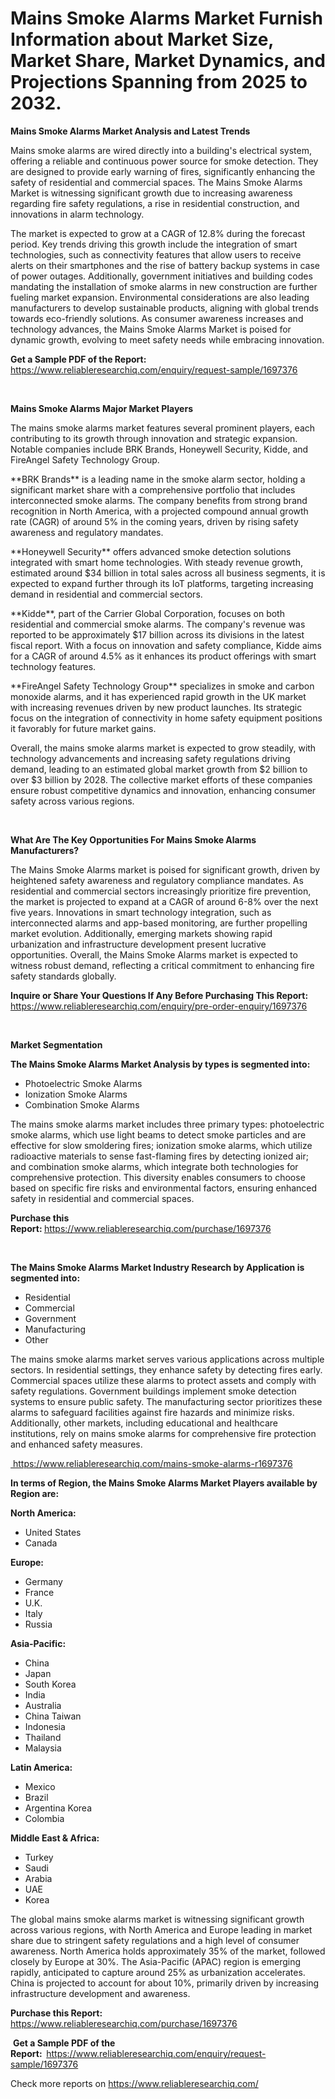 <p><h1>Mains Smoke Alarms Market Furnish Information about Market Size, Market Share, Market Dynamics, and Projections Spanning from 2025 to 2032.</h1></p><p><strong>Mains Smoke Alarms Market Analysis and Latest Trends</strong></p>
<p><p>Mains smoke alarms are wired directly into a building's electrical system, offering a reliable and continuous power source for smoke detection. They are designed to provide early warning of fires, significantly enhancing the safety of residential and commercial spaces. The Mains Smoke Alarms Market is witnessing significant growth due to increasing awareness regarding fire safety regulations, a rise in residential construction, and innovations in alarm technology.</p><p>The market is expected to grow at a CAGR of 12.8% during the forecast period. Key trends driving this growth include the integration of smart technologies, such as connectivity features that allow users to receive alerts on their smartphones and the rise of battery backup systems in case of power outages. Additionally, government initiatives and building codes mandating the installation of smoke alarms in new construction are further fueling market expansion. Environmental considerations are also leading manufacturers to develop sustainable products, aligning with global trends towards eco-friendly solutions. As consumer awareness increases and technology advances, the Mains Smoke Alarms Market is poised for dynamic growth, evolving to meet safety needs while embracing innovation.</p></p>
<p><strong>Get a Sample PDF of the Report:&nbsp;</strong> <a href="https://www.reliableresearchiq.com/enquiry/request-sample/1697376?utm_campaign=3046&utm_medium=2&utm_source=Github&utm_content=ia&utm_term=04042025&utm_id=mains-smoke-alarms">https://www.reliableresearchiq.com/enquiry/request-sample/1697376</a></p>
<p>&nbsp;</p>
<p><strong>Mains Smoke Alarms Major Market Players</strong></p>
<p><p>The mains smoke alarms market features several prominent players, each contributing to its growth through innovation and strategic expansion. Notable companies include BRK Brands, Honeywell Security, Kidde, and FireAngel Safety Technology Group.</p><p>**BRK Brands** is a leading name in the smoke alarm sector, holding a significant market share with a comprehensive portfolio that includes interconnected smoke alarms. The company benefits from strong brand recognition in North America, with a projected compound annual growth rate (CAGR) of around 5% in the coming years, driven by rising safety awareness and regulatory mandates.</p><p>**Honeywell Security** offers advanced smoke detection solutions integrated with smart home technologies. With steady revenue growth, estimated around $34 billion in total sales across all business segments, it is expected to expand further through its IoT platforms, targeting increasing demand in residential and commercial sectors.</p><p>**Kidde**, part of the Carrier Global Corporation, focuses on both residential and commercial smoke alarms. The company's revenue was reported to be approximately $17 billion across its divisions in the latest fiscal report. With a focus on innovation and safety compliance, Kidde aims for a CAGR of around 4.5% as it enhances its product offerings with smart technology features.</p><p>**FireAngel Safety Technology Group** specializes in smoke and carbon monoxide alarms, and it has experienced rapid growth in the UK market with increasing revenues driven by new product launches. Its strategic focus on the integration of connectivity in home safety equipment positions it favorably for future market gains.</p><p>Overall, the mains smoke alarms market is expected to grow steadily, with technology advancements and increasing safety regulations driving demand, leading to an estimated global market growth from $2 billion to over $3 billion by 2028. The collective market efforts of these companies ensure robust competitive dynamics and innovation, enhancing consumer safety across various regions.</p></p>
<p>&nbsp;</p>
<p><strong>What Are The Key Opportunities For Mains Smoke Alarms Manufacturers?</strong></p>
<p><p>The Mains Smoke Alarms market is poised for significant growth, driven by heightened safety awareness and regulatory compliance mandates. As residential and commercial sectors increasingly prioritize fire prevention, the market is projected to expand at a CAGR of around 6-8% over the next five years. Innovations in smart technology integration, such as interconnected alarms and app-based monitoring, are further propelling market evolution. Additionally, emerging markets showing rapid urbanization and infrastructure development present lucrative opportunities. Overall, the Mains Smoke Alarms market is expected to witness robust demand, reflecting a critical commitment to enhancing fire safety standards globally.</p></p>
<p><strong>Inquire or Share Your Questions If Any Before Purchasing This Report:</strong> <a href="https://www.reliableresearchiq.com/enquiry/pre-order-enquiry/1697376?utm_campaign=3046&utm_medium=2&utm_source=Github&utm_content=ia&utm_term=04042025&utm_id=mains-smoke-alarms">https://www.reliableresearchiq.com/enquiry/pre-order-enquiry/1697376</a></p>
<p>&nbsp;</p>
<p><strong>Market Segmentation</strong></p>
<p><strong>The Mains Smoke Alarms Market Analysis by types is segmented into:</strong></p>
<p><ul><li>Photoelectric Smoke Alarms</li><li>Ionization Smoke Alarms</li><li>Combination Smoke Alarms</li></ul></p>
<p><p>The mains smoke alarms market includes three primary types: photoelectric smoke alarms, which use light beams to detect smoke particles and are effective for slow smoldering fires; ionization smoke alarms, which utilize radioactive materials to sense fast-flaming fires by detecting ionized air; and combination smoke alarms, which integrate both technologies for comprehensive protection. This diversity enables consumers to choose based on specific fire risks and environmental factors, ensuring enhanced safety in residential and commercial spaces.</p></p>
<p><strong>Purchase this Report:&nbsp;</strong><a href="https://www.reliableresearchiq.com/purchase/1697376?utm_campaign=3046&utm_medium=2&utm_source=Github&utm_content=ia&utm_term=04042025&utm_id=mains-smoke-alarms">https://www.reliableresearchiq.com/purchase/1697376</a></p>
<p>&nbsp;</p>
<p><strong>The Mains Smoke Alarms Market Industry Research by Application is segmented into:</strong></p>
<p><ul><li>Residential</li><li>Commercial</li><li>Government</li><li>Manufacturing</li><li>Other</li></ul></p>
<p><p>The mains smoke alarms market serves various applications across multiple sectors. In residential settings, they enhance safety by detecting fires early. Commercial spaces utilize these alarms to protect assets and comply with safety regulations. Government buildings implement smoke detection systems to ensure public safety. The manufacturing sector prioritizes these alarms to safeguard facilities against fire hazards and minimize risks. Additionally, other markets, including educational and healthcare institutions, rely on mains smoke alarms for comprehensive fire protection and enhanced safety measures.</p></p>
<p><a href="https://www.reliableresearchiq.com/mains-smoke-alarms-r1697376?utm_campaign=3046&utm_medium=2&utm_source=Github&utm_content=ia&utm_term=04042025&utm_id=mains-smoke-alarms">&nbsp;https://www.reliableresearchiq.com/mains-smoke-alarms-r1697376</a></p>
<p><strong>In terms of Region, the Mains Smoke Alarms Market Players available by Region are:</strong></p>
<p>
    <p> <strong> North America: </strong>
        <ul>
            <li>United States</li>
            <li>Canada</li>
        </ul>
        </p> 
    <p> <strong> Europe: </strong>
        <ul>
            <li>Germany</li>
            <li>France</li>
            <li>U.K.</li>
            <li>Italy</li>
            <li>Russia</li>
        </ul>
        </p> 
    <p> <strong> Asia-Pacific: </strong>
        <ul>
            <li>China</li>
            <li>Japan</li>
            <li>South Korea</li>
            <li>India</li>
            <li>Australia</li>
            <li>China Taiwan</li>
            <li>Indonesia</li>
            <li>Thailand</li>
            <li>Malaysia</li>
        </ul>
        </p> 
    <p> <strong> Latin America: </strong>
        <ul>
            <li>Mexico</li>
            <li>Brazil</li>
            <li>Argentina Korea</li>
            <li>Colombia</li>
        </ul>
        </p> 
    <p> <strong> Middle East & Africa: </strong>
        <ul>
            <li>Turkey</li>
            <li>Saudi</li>
            <li>Arabia</li>
            <li>UAE</li>
            <li>Korea</li>
        </ul>
    </p>
    </p>
<p><p>The global mains smoke alarms market is witnessing significant growth across various regions, with North America and Europe leading in market share due to stringent safety regulations and a high level of consumer awareness. North America holds approximately 35% of the market, followed closely by Europe at 30%. The Asia-Pacific (APAC) region is emerging rapidly, anticipated to capture around 25% as urbanization accelerates. China is projected to account for about 10%, primarily driven by increasing infrastructure development and awareness.</p></p>
<p><strong>Purchase this Report: </strong><a href="https://www.reliableresearchiq.com/purchase/1697376?utm_campaign=3046&utm_medium=2&utm_source=Github&utm_content=ia&utm_term=04042025&utm_id=mains-smoke-alarms">https://www.reliableresearchiq.com/purchase/1697376</a></p>
<p>&nbsp;<strong>Get a Sample PDF of the Report:&nbsp;&nbsp;</strong><a href="https://www.reliableresearchiq.com/enquiry/request-sample/1697376?utm_campaign=3046&utm_medium=2&utm_source=Github&utm_content=ia&utm_term=04042025&utm_id=mains-smoke-alarms">https://www.reliableresearchiq.com/enquiry/request-sample/1697376</a></p>
<p><strong></strong></p>
<p>Check more reports on <a href="https://www.reliableresearchiq.com/?utm_campaign=3046&utm_medium=2&utm_source=Github&utm_content=ia&utm_term=04042025&utm_id=mains-smoke-alarms">https://www.reliableresearchiq.com/</a></p>